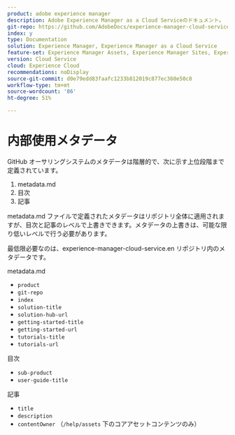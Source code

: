 ```yaml
---
product: adobe experience manager
description: Adobe Experience Manager as a Cloud Serviceのドキュメント。
git-repo: https://github.com/AdobeDocs/experience-manager-cloud-service.ja-JP
index: y
type: Documentation
solution: Experience Manager, Experience Manager as a Cloud Service
feature-set: Experience Manager Assets, Experience Manager Sites, Experience Manager, Experience Manager Forms, Experience Manager Cloud Manager, Experience Manager Screens
version: Cloud Service
cloud: Experience Cloud
recommendations: noDisplay
source-git-commit: d0e79edd83faafc1233b812019c877ec360e50c8
workflow-type: tm+mt
source-wordcount: '86'
ht-degree: 51%

---
```



# 内部使用メタデータ

GitHub オーサリングシステムのメタデータは階層的で、次に示す上位段階まで定義されています。

1. metadata.md
1. 目次
1. 記事

metadata.md ファイルで定義されたメタデータはリポジトリ全体に適用されますが、目次と記事のレベルで上書きできます。メタデータの上書きは、可能な限り低いレベルで行う必要があります。

最低限必要なのは、experience-manager-cloud-service.en リポジトリ内のメタデータです。

metadata.md

* `product`
* `git-repo`
* `index`
* `solution-title`
* `solution-hub-url`
* `getting-started-title`
* `getting-started-url`
* `tutorials-title`
* `tutorials-url`

目次

* `sub-product`
* `user-guide-title`

記事

* `title`
* `description`
* `contentOwner` （`/help/assets` 下のコアアセットコンテンツのみ）
